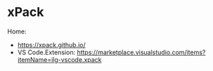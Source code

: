 # xPack
Home:
- https://xpack.github.io/
- VS Code.Extension: https://marketplace.visualstudio.com/items?itemName=ilg-vscode.xpack
